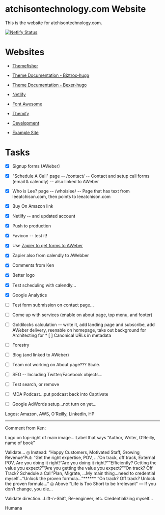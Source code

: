 # atchisontechnology.com Website
This is the website for atchisontechnology.com.

[![Netlify Status](https://api.netlify.com/api/v1/badges/3ade9712-7a92-409c-90d0-f658420adc17/deploy-status)](https://app.netlify.com/sites/atchisontechnology-com/deploys)

# Websites

* [Themefisher](https://themefisher.com)
* [Theme Documentation - Biztrox-hugo](http://documentation.themefisher.com/docs/biztrox-hugo/)
* [Theme Documentation - Bexer-hugo](http://documentation.themefisher.com/docs/bexer-hugo/)
* [Netlify]((https://app.netlify.com/sites/atchisontechnology-com/deploys))
* [Font Awesome](https://fontawesome.com/icons?from=io)
* [Themify](https://themify.me/themify-icons)

* [Development](https://127.0.0.1:1313)
* [Example Site](https://127.0.0.1:1314)

# Tasks

* [x] Signup forms (AWeber)
* [x] "Schedule A Call" page -- /contact/ -- Contact and setup call forms (email & calendly) -- also linked to AWeber
* [x] Who is Lee? page -- /whoislee/ -- Page that has text from leeatchison.com, then points to leeatchison.com
* [x] Buy On Amazon link
* [x] Netlify -- and updated account
* [x] Push to production
* [x] Favicon -- test it!
* [x] Use [Zapier to get forms to AWeber](https://www.netlify.com/blog/2018/11/07/automate-your-netlify-sites-with-zapier/?_ga=2.149757366.1658965159.1595526463-796901028.1595359263)
* [x] Zapier also from calendly to AWebber
* [x] Comments from Ken
* [x] Better logo
* [x] Test scheduling with calendly...
* [x] Google Analytics
* [ ] Test form submission on contact page...
* [ ] Come up with services (enable on about page, top menu, and footer)
* [ ] Goldilocks calculation -- write it, add landing page and subscribe, add AWeber delivery, reenable on homepage, take out background for Architecting for * [ ] Canonical URLs in metadata
* [ ] Forestry
* [ ] Blog (and linked to AWeber)
* [ ] Team not working on About page???
Scale.
* [ ] SEO -- Including Twitter/Facebook objects...
* [ ] Test search, or remove
* [ ] MDA Podcast...put podcast back into Captivate
* [ ] Google AdWords setup...not turn on yet...


Logos: Amazon, AWS, O'Reilly, LinkedIn, HP


---
Comment from Ken:

Logo on top-right of main image...
Label that says “Author, Writer, O’Reilly, name of book”

Validate...
◎	Instead: “Happy Customers, Motivated Staff, Growing Revenue”Put: “Get the right expertise, POV, …”On track, off track, External POV, Are you doing it right?“Are you doing it right?”“Efficiently? Getting the value you expect?”“Are you getting the value you expect?”“On track? Off Track? Schedule a Call”Plan, Migrate, …My main thing…need to credential myself…“Unlock the proven formula…”****** “On track? Off track? Unlock the proven formula…”
◎	Above “Life is Too Short to be Irrelevant” — If you don’t change, you die…

Validate direction…Lift-n-Shift, Re-engineer, etc.
Credentializing myself...





Humana
